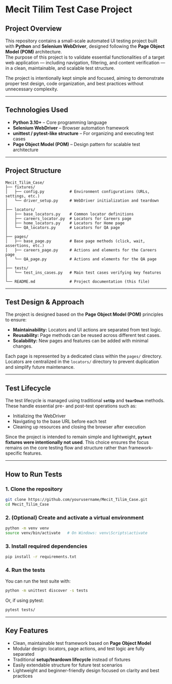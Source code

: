 
# Mecit Tilim Test Case Project

## Project Overview

This repository contains a small-scale automated UI testing project built with **Python** and **Selenium WebDriver**, designed following the **Page Object Model (POM)** architecture.  
The purpose of this project is to validate essential functionalities of a target web application — including navigation, filtering, and content verification — in a clean, maintainable, and scalable test structure.

The project is intentionally kept simple and focused, aiming to demonstrate proper test design, code organization, and best practices without unnecessary complexity.

---

## Technologies Used

- **Python 3.10+** – Core programming language  
- **Selenium WebDriver** – Browser automation framework  
- **unittest / pytest-like structure** – For organizing and executing test cases  
- **Page Object Model (POM)** – Design pattern for scalable test architecture

---

## Project Structure

```
Mecit_Tilim_Case/
├── fixtures/
│   ├── config.py           # Environment configurations (URLs, settings, etc.)
│   └── driver_setup.py     # WebDriver initialization and teardown
│
├── locators/
│   ├── base_locators.py    # Common locator definitions
│   ├── careers_locator.py  # Locators for Careers page
│   ├── home_locators.py    # Locators for Home page
│   └── QA_locators.py      # Locators for QA page
│
├── pages/
│   ├── base_page.py        # Base page methods (click, wait, assertions, etc.)
│   ├── careers_page.py     # Actions and elements for the Careers page
│   └── QA_page.py          # Actions and elements for the QA page
│
├── tests/
│   └── test_ins_cases.py   # Main test cases verifying key features
│
└── README.md               # Project documentation (this file)
```

---

## Test Design & Approach

The project is designed based on the **Page Object Model (POM)** principles to ensure:

- **Maintainability:** Locators and UI actions are separated from test logic.  
- **Reusability:** Page methods can be reused across different test cases.  
- **Scalability:** New pages and features can be added with minimal changes.  

Each page is represented by a dedicated class within the `pages/` directory. Locators are centralized in the `locators/` directory to prevent duplication and simplify future maintenance.

---

## Test Lifecycle

The test lifecycle is managed using traditional **`setUp`** and **`tearDown`** methods. These handle essential pre- and post-test operations such as:

- Initializing the WebDriver  
- Navigating to the base URL before each test  
- Cleaning up resources and closing the browser after execution  

Since the project is intended to remain simple and lightweight, **`pytest` fixtures were intentionally not used**. This choice ensures the focus remains on the core testing flow and structure rather than framework-specific features.

---

## How to Run Tests

### 1. Clone the repository

```bash
git clone https://github.com/yourusername/Mecit_Tilim_Case.git
cd Mecit_Tilim_Case
```

### 2. (Optional) Create and activate a virtual environment

```bash
python -m venv venv
source venv/bin/activate   # On Windows: venv\Scripts\activate
```

### 3. Install required dependencies

```bash
pip install -r requirements.txt
```

### 4. Run the tests

You can run the test suite with:

```bash
python -m unittest discover -s tests
```

Or, if using pytest:

```bash
pytest tests/
```

---

## Key Features

- Clean, maintainable test framework based on **Page Object Model**  
- Modular design: locators, page actions, and test logic are fully separated  
- Traditional **setup/teardown lifecycle** instead of fixtures  
- Easily extendable structure for future test scenarios  
- Lightweight and beginner-friendly design focused on clarity and best practices
